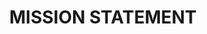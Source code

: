 ---
title: MISSION STATEMENT
layout: about-mission-statment
lists:
  - name: Mission
    list: 
      - name: Mission
        description: Resiliency Counseling Group is a counseling practice in Bethlehem PA. We are committed to transforming the world by helping individuals, couples and families enhance their relationships and live happier, more fulfilled lives. I ensure that each client receives the highest quality of care and personalized attention while overcoming life’s challenges and achieving their goals. I provide psychotherapy, consulting, and coaching services through safe, supportive, and effective modalities.
      - name: Culture
        description: Our goal is to create a culture where people feel safe, heard, understood, supported, inspired, and respected while working toward their personal and professional goals.  We work in collaboration with other clinicians, professionals, and organizations with each client’s permission to best meet our client's individualized needs. We work with clients who are motivated, open to creating the changes they desire, seek clarity, and want to feel inspired to take action toward their goals and dreams.
  
  - name: Therapeutic Models Utilized
    description: |
      - Acceptance and Commitment Therapy (ACT) <br>

      -       Coaching <br>

      -       Cognitive Behavioral Therapy (CBT) <br>

      -       Dialectical Behavior Therapy (DBT) <br>

      -       Emotionally Focused Therapy <br>

      -       Person-Centered (Rogerian) <br>

      -       Solution-Focused Brief Therapy <br>

  - name: Specialties
    description: |
     -  Anxiety <br>
     -   Family Stress <br>
     -   Abuse (physical and emotional) <br>
     -   Coping Skills <br>
     -   Relationship Issues (Communication, Compromise) <br>
     -   Bisexual issues <br>
     -   Gay Issues <br>
     -   Personal Growth <br>
     -   Occupational Stress <br>
     -   Self-Esteem <br>
     -   Self-Awareness <br>

  - name: Privacy Policy
    description: "As of April 14, 2003, HIPAA provides several rights regarding your Clinical Record and disclosures of Protected Health Information (PHI). These rights include requesting that your counselor amend your record; requesting restrictions on what information from your Clinical Record is disclosed to others; requesting an accounting of most disclosures of PHI that you have neither consented to nor authorized; determining the location to which protected information disclosures are sent; having any complaints you make about the therapist’s policies and procedures recorded in your records; and the right to a paper copy of this Agreement and the HIPAA Notice. Discuss any questions you may have about these documents with your counselor <br><br>

    Threatening harm, to yourself or another person, Dr. Jones may take action to protect the safety of the threatened person. Actions could include Informing the intended victim, arranging for hospitalization, notifying family or support systems, or alerting law enforcement. <br> <br>
    
    Dr. Jones is a mandatory reporter. This means she must report any suspected abuse or neglect of a child, aged or disabled person. If there are any concerns regarding safety for these specialized populations, please feel free to discuss them with Dr. Jones."
---